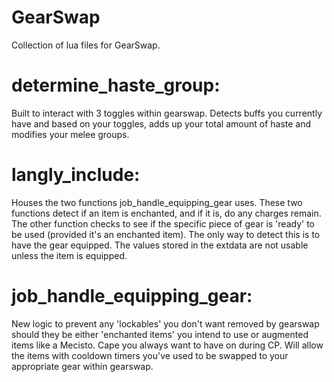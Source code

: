 # GearSwap
Collection of lua files for GearSwap.

# determine_haste_group:
  Built to interact with 3 toggles within gearswap. Detects buffs you currently have and based on your toggles, adds up your total amount of haste and modifies your melee groups.
  
# langly_include:
  Houses the two functions job_handle_equipping_gear uses. These two functions detect if an item is enchanted, and if it is, do any charges remain. The other function checks to see if the specific piece of gear is 'ready' to be used (provided it's an enchanted item). The only way to detect this is to have the gear equipped. The values stored in the extdata are not usable unless the item is equipped.
  
# job_handle_equipping_gear:
  New logic to prevent any 'lockables' you don't want removed by gearswap should they be either 'enchanted items' you intend to use or augmented items like a Mecisto. Cape you always want to have on during CP. Will allow the items with cooldown timers you've used to be swapped to your appropriate gear within gearswap.
